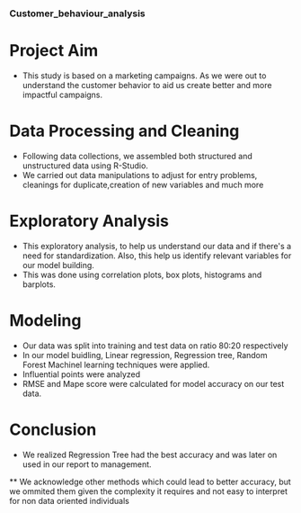 ### Customer_behaviour_analysis

# Project Aim
* This study is based on a marketing campaigns. As we were out to understand the customer behavior to aid us 
create better and more impactful campaigns.

# Data Processing and Cleaning
* Following data collections, we assembled both structured and unstructured data using R-Studio. 
* We carried out data manipulations to adjust for entry problems, cleanings for duplicate,creation of new variables and much more

# Exploratory Analysis
* This exploratory analysis, to help us understand our data and if there's a need for standardization. Also, this help us identify relevant variables for our model building.
* This was done using correlation plots, box plots, histograms and barplots.

# Modeling
* Our data was split into training and test data on ratio 80:20 respectively
* In our model buidling, Linear regression, Regression tree, Random Forest Machinel learning techniques were applied.
* Influential points were analyzed
* RMSE and Mape score were calculated for model accuracy on our test data.

# Conclusion
* We realized Regression Tree had the best accuracy and was later on used in our report to management.

** We acknowledge other methods which could lead to better accuracy, but we ommited them given the complexity it requires and not easy to interpret for non data oriented individuals
